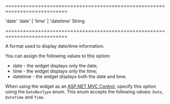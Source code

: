 ===========================================================================
<!--default-->'date'<!--/default-->
<!--acceptValues-->'date' | 'time' | 'datetime'<!--/acceptValues-->
<!--type-->String<!--/type-->
===========================================================================

<!--shortDescription-->
A format used to display date/time information.
<!--/shortDescription-->

<!--fullDescription-->
You can assign the following values to this option:

- date - the widget displays only the date;
- time - the widget displays only the time;
- datetime - the widget displays both the date and time.

When using the widget as an [ASP.NET MVC Control](/Documentation/Guide/ASP.NET_MVC_Controls/Fundamentals/), specify this option using the `DateBoxType` enum. This enum accepts the following values: `Date`, `DateTime` and `Time`.
<!--/fullDescription-->